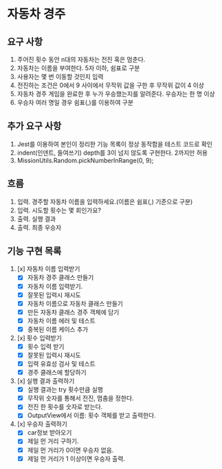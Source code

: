 # 자동차 경주

## 요구 사항

1. 주어진 횟수 동안 n대의 자동차는 전진 혹은 멈춘다.
2. 자동차는 이름을 부여한다. 5자 이하, 쉼표로 구분
3. 사용자는 몇 번 이동할 것인지 입력
4. 전진하는 조건은 0에서 9 사이에서 무작위 값을 구한 후 무작위 값이 4 이상
5. 자동차 경주 게임을 완료한 후 누가 우승했는지를 알려준다. 우승자는 한 명 이상
6. 우승자 여러 명일 경우 쉼표(,)를 이용하여 구분

## 추가 요구 사항

1. Jest를 이용하여 본인이 정리한 기능 목록이 정상 동작함을 테스트 코드로 확인
2. indent(인덴트, 들여쓰기) depth를 3이 넘지 않도록 구현한다. 2까지만 허용
3. MissionUtils.Random.pickNumberInRange(0, 9);

## 흐름

1. 입력. 경주할 자동차 이름을 입력하세요.(이름은 쉼표(,) 기준으로 구분)
2. 입력. 시도할 횟수는 몇 회인가요?
3. 출력. 실행 결과
4. 출력. 최종 우승자

## 기능 구현 목록

1. [x] 자동차 이름 입력받기
   - [x] 자동차 경주 클래스 만들기
   - [x] 자동차 이름 입력받기.
   - [x] 잘못된 입력시 재시도
   - [x] 자동차 이름으로 자동차 클래스 만들기
   - [x] 만든 자동차 클래스 경주 객체에 담기
   - [x] 자동차 이름 에러 및 테스트
   - [x] 중복된 이름 케이스 추가
2. [x] 횟수 입력받기
   - [x] 횟수 입력 받기
   - [x] 잘못된 입력시 재시도
   - [x] 입력 유효성 검사 및 테스트
   - [x] 경주 클래스에 할당하기
3. [x] 실행 결과 출력하기
   - [x] 실행 결과는 try 횟수만큼 실행
   - [x] 무작위 숫자를 통해서 전진, 멈춤을 정한다.
   - [x] 전진 한 횟수를 숫자로 받는다.
   - [x] OutputView에서 이름: 횟수 객체를 받고 출력한다.
4. [x] 우승자 출력하기
   - [x] car정보 받아오기
   - [x] 제일 먼 거리 구하기.
   - [x] 제일 먼 거리가 0이면 우승자 없음.
   - [x] 제일 먼 거리가 1 이상이면 우승자 출력.
